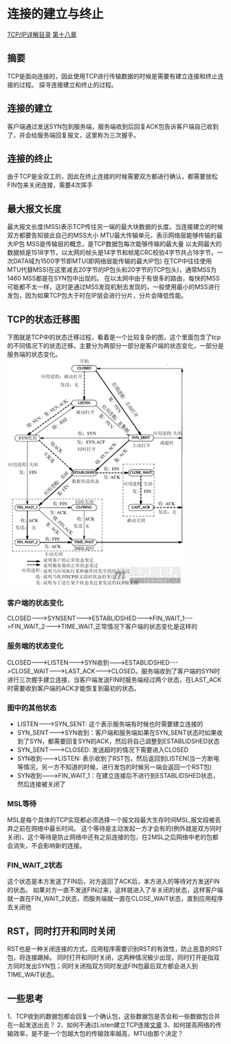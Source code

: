 # 连接的建立与终止
[TCP/IP详解目录](http://www.52im.net/topic-tcpipvol1.html)
[第十八章](http://docs.52im.net/extend/docs/book/tcpip/vol1/18/)
## 摘要
TCP是面向连接的，因此使用TCP进行传输数据的时候是需要有建立连接和终止连接的过程。
探寻连接建立和终止的过程。

## 连接的建立
客户端通过发送SYN包到服务端，服务端收到后回复ACK包告诉客户端自己收到了，并会给服务端回复报文，这里称为三次握手。
## 连接的终止
由于TCP是全双工的，因此在终止连接的时候需要双方都进行确认，都需要放松FIN包来关闭连接，需要4次挥手
## 最大报文长度
最大报文长度(MSS)表示TCP传往另一端的最大块数据的长度。当连接建立的时候双方都要告知彼此自己的MSS大小
MTU最大传输单元，表示网络层能够传输的最大IP包
MSS是传输层的概念，是TCP数据包每次能够传输的最大量
以太网最大的数据帧是1518字节，以太网的帧头是14字节和帧尾CRC校验4字节共占18字节，一次DATA域为1500字节即MTU(即网络层能传输的最大IP包)
在TCP中往往使用MTU代替MSS(在这里减去20字节的IP包头和20字节的TCP包头)，通常MSS为1460
MSS都是在SYN包中出现的。
在以太网中由于有很多的路由，每快的MSS可能都不太一样，这时是通过MSS发现机制去发现的，一般使用最小的MSS进行发包，因为如果TCP包大于时在IP层会进行分片，分片会降低性能。

## TCP的状态迁移图
下图就是TCP中的状态迁移过程，看着是一个比较复杂的图，这个里面包含了tcp的不同情况下的状态迁移。主要分为两部分一部分是客户端的状态变化，一部分是服务端的状态变化。
![TCP的状态迁移图](../../../.local/static/2020/11/5/110924s3zzfzfff8y1ht6x.1608834077043.png)
### 客户端的状态变化
CLOSED--->SYNSENT--->ESTABLIDSHED--->FIN_WAIT_1--->FIN_WAIT_2--->TIME_WAIT,正常情况下客户端的状态变化是这样的

### 服务端的状态变化
CLOSED--->LISTEN--->SYN收到--->ESTABLIDSHED--->CLOSE_WAIT--->LAST_ACK--->CLOSED。服务端收到了客户端的SYN时进行三次握手建立连接，当客户端发送FIN时服务端经过两个状态，在LAST_ACK时需要收到客户端的ACK才能恢复到最初的状态。
### 图中的其他状态
- LISTEN--->SYN_SENT: 这个表示服务端有时候也时需要建立连接的
- SYN_SENT--->SYN收到：客户端和服务端如果在SYN_SENT状态时如果收到了SYN，都需要回复SYN的ACK，然后将自己调整到ESTABLIDSHED状态
- SYN_SENT--->CLOSED: 发送超时的情况下需要进入CLOSED
- SYN收到--->LISTEN: 表示收到了RST包，然后返回到LISTEN(当一方断电等情况，另一方不知道的时候，进行发包的时候另一端会返回一个RST包)
- SYN收到--->FIN_WAIT_1：在建立连接后不进行到ESTABLIDSHED状态，然后连接被关闭了
### MSL等待
MSL是每个具体的TCP实现都必须选择一个报文段最大生存时间MSL,报文段被丢弃之前在网络中最长时间。
这个等待是主动发起一方才会有的(例外就是双方同时关闭)，这个等待是防止网络中还有之前连接的包，在2MSL之后网络中老的包都会消失，不会影响新的连接。
### FIN_WAIT_2状态
这个状态是本方发送了FIN后，对方返回了ACK后，本方进入的等待对方发送FIN的状态。
如果对方一直不发送FIN过来，这样就进入了半关闭的状态，这样客户端就一直在FIN_WAIT_2状态，而服务端就一直在CLOSE_WAIT状态，直到应用程序去关闭他

## RST，同时打开和同时关闭
RST也是一种关闭连接的方式，应用程序需要识别RST的有效性，防止恶意的RST包，将连接踢掉。
同时打开和同时关闭，这两种情况极少出现，同时打开是指双方同时发出SYN包；同时关闭指双方同时发送FIN包最后双方都会进入到TIME_WAIT状态。

## 一些思考
1、TCP收到的数据包都会回复一个确认包，这些数据包是否会和一些数据包合并在一起发送出去？
2、如何不通过Listen建立TCP连接[文章](https://zhuanlan.zhihu.com/p/334649587)
3、如何提高网络的传输效率，是不是一个包越大包的传输效率越高，MTU由那个决定？






























